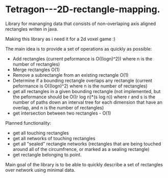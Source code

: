 # Tetragon---2D-rectangle-mapping.
Library for mananging data that consists of non-overlaping axis aligned rectangles writen in java.

Making this library as i need it for a 2d voxel game :)

The main idea is to provide a set of operations as quickly as possible:
- Add rectangles (current peformance is O((logn)^2)) where n is the number of rectangles)
- Merge rectangles O(1)
- Remove a subrectangle from an existing rectangle O(1)
- Determine if a bounding rectangle overlaps any rectangle (current peformance is O((logn)^2) where n is the number of rectangles)
- get all rectangles in a given bounding rectangle (not implemented, but the peformance should be O((r log n)*(s log n)) where r and s is the number of paths down an interval tree for each dimension that have an overlap, and n is the number of rectangles)
- get intersection between two rectangles - O(1)

Planned functionality:
- get all touching rectangles
- get all networks of touching rectangles
- get all "sealed" rectangle networks (rectangles that are being touched around all of the circumfrence, or marked as a sealing rectangle)
- get rectangle belonging to point.

Main goal of the library is to be able to quickly describe a set of rectangles over network using minimal data.

